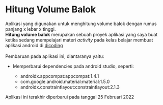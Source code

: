 # Hitung Volume Balok
Aplikasi yang digunakan untuk menghitung volume balok dengan rumus panjang x lebar x tinggi.
<br><b>Hitung volume balok</b> merupakan sebuah proyek aplikasi yang saya buat ketika sedang mempelajari materi <i>activity</i> pada kelas belajar membuat aplikasi android di <a href="https://www.dicoding.com/">dicoding</a>
<br><br>Pembaruan pada aplikasi ini, diantaranya yaitu:
<ul>
  <li>Memperbarui dependencies pada android studio, seperti:</li>
  <ul>
    <li>androidx.appcompat:appcompat:1.4.1</li>
    <li>com.google.android.material:material:1.5.0</li>
    <li>androidx.constraintlayout:constraintlayout:2.1.3</li>
  </ul>
</ul>

Aplikasi ini terakhir diperbarui pada tanggal 25 Februari 2022
